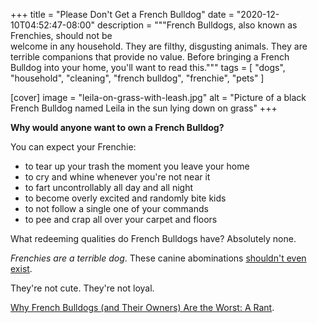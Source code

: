 +++
title = "Please Don't Get a French Bulldog"
date = "2020-12-10T04:52:47-08:00"
description = """French Bulldogs, also known as Frenchies, should not be \
  welcome in any household. They are filthy, disgusting animals. They are \
  terrible companions that provide no value. Before bringing a French \
  Bulldog into your home, you'll want to read this."""
tags = [
  "dogs",
  "household",
  "cleaning",
  "french bulldog",
  "frenchie",
  "pets"
]

[cover]
image = "leila-on-grass-with-leash.jpg"
alt = "Picture of a black French Bulldog named Leila in the sun lying down on grass"
+++

**Why would anyone want to own a French Bulldog?**

You can expect your Frenchie:

- to tear up your trash the moment you leave your home
- to cry and whine whenever you're not near it
- to fart uncontrollably all day and all night
- to become overly excited and randomly bite kids
- to not follow a single one of your commands
- to pee and crap all over your carpet and floors

What redeeming qualities do French Bulldogs have? Absolutely none.

_Frenchies are a terrible dog_. These canine abominations [shouldn't even
exist](https://www.iflscience.com/plants-and-animals/new-study-illustrates-the-sad-state-of-french-bulldogs/).

They're not cute. They're not loyal.

[Why French Bulldogs (and Their Owners) Are the Worst: A
Rant](https://www.villagevoice.com/2015/12/08/why-french-bulldogs-and-their-owners-are-the-worst-a-rant/).
